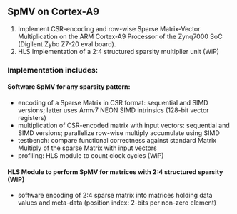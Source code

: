 ## SpMV on Cortex-A9

1. Implement CSR-encoding and row-wise Sparse Matrix-Vector Multiplication on the ARM Cortex-A9 Processor of the Zynq7000 SoC (Digilent Zybo Z7-20 eval board).
2. HLS Implementation of a 2:4 structured sparsity multiplier unit (WiP) 

### Implementation includes:
#### Software SpMV for any sparsity pattern:
- encoding of a Sparse Matrix in CSR format: sequential and SIMD versions; latter uses Armv7 NEON SIMD intrinsics (128-bit vector registers)
- multiplication of CSR-encoded matrix with input vectors: sequential and SIMD versions; parallelize row-wise multiply accumulate using SIMD
- testbench: compare functional correctness against standard Matrix Multiply of the sparse Matrix with input vectors
- profiling: HLS module to count clock cycles (WiP)

#### HLS Module to perform SpMV for matrices with 2:4 structured sparsity (WiP)
- software encoding of 2:4 sparse matrix into matrices holding data values and meta-data (position index: 2-bits per non-zero element)
